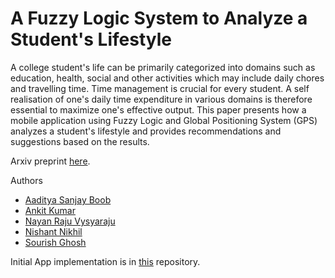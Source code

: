 # A Fuzzy Logic System to Analyze a Student's Lifestyle

A college student's life can be primarily categorized into domains such as education, health, social and other activities which may include daily chores and travelling time. Time management is crucial for every student. A self realisation of one's daily time expenditure in various domains is therefore essential to maximize one's effective output. This paper presents how a mobile application using Fuzzy Logic and Global Positioning System (GPS) analyzes a student's lifestyle and provides recommendations and suggestions based on the results.

Arxiv preprint [here](https://arxiv.org/abs/1610.03957).

Authors
- [Aaditya Sanjay Boob](https://github.com/aaditya733)
- [Ankit Kumar](https://www.facebook.com/ankitkahnani)
- [Nayan Raju Vysyaraju](https://github.com/v-nayanraju)
- [Nishant Nikhil](https://github.com/nishnik)
- [Sourish Ghosh](https://github.com/sourishg)

Initial App implementation is in [this](https://github.com/nishnik/yolo) repository.
